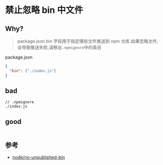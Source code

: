 # 禁止忽略 bin 中文件

## Why?

> package.json.bin 字段用于指定哪些文件推送到 npm 仓库.如果忽略文件,会导致推送失败,请移出`.npmignore`中的条目

package.json

```json
{
  "bin": ["./index.js"]
}
```

## bad

```shell
// .npmignore
./index.js
```

## good

```js

```

## 参考

- [node/no-unpublished-bin](https://github.com/mysticatea/eslint-plugin-node/blob/master/docs/rules/no-unpublished-bin.md)
